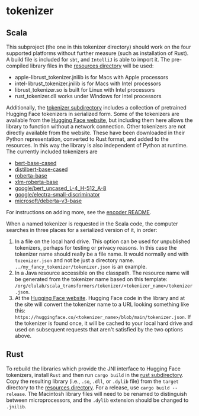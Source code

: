 # tokenizer

## Scala

This subproject (the one in this tokenizer directory) should work on the four supported platforms without further measure (such as installation of Rust).  A build file is included for `sbt`, and `IntelliJ` is able to import it.  The pre-compiled library files in the [resources directory](./src/main/resources) will be used:

* apple-librust_tokenizer.jnilib is for Macs with Apple processors
* intel-librust_tokenizer.jnilib is for Macs with Intel processors
* librust_tokenizer.so is built for Linux with Intel processors
* rust_tokenizer.dll works under Windows for Intel processors

Additionally, the [tokenizer subdirectory](./src/main/resources/org/clulab/scala_transformers/tokenizer) includes a collection of pretrained Hugging Face tokenizers in serialized form.  Some of the tokenizers are available from the [Hugging Face website](https://huggingface.co/), but including them here allows the library to function without a network connection.  Other tokenizers are not directly available from the website.  These have been downloaded in their Python representation, converted to Rust format, and added to the resources.  In this way the library is also independent of Python at runtime.  The currently included tokenizers are

* [bert-base-cased](https://huggingface.co/bert-base-cased)
* [distilbert-base-cased](https://huggingface.co/distilbert-base-cased)
* [roberta-base](https://huggingface.co/roberta-base)
* [xlm-roberta-base](https://huggingface.co/xlm-roberta-base)
* [google/bert_uncased_L-4_H-512_A-8](https://huggingface.co/google/bert_uncased_L-4_H-512_A-8)
* [google/electra-small-discriminator](https://huggingface.co/google/electra-small-discriminator)
* [microsoft/deberta-v3-base](https://huggingface.co/microsoft/deberta-v3-base)

For instructions on adding more, see the [encoder README](../encoder/README.md).

When a named tokenizer is requested in the Scala code, the computer searches in three places for a serialized version of it, in order:

1. In a file on the local hard drive.  This option can be used for unpublished tokenizers, perhaps for testing or privacy reasons.  In this case the tokenizer name should really be a file name.  It would normally end with `tozenizer.json` and not be just a directory name.  `../my_fancy_tokenizer/tokenizer.json` is an example.
2. In a Java resource accessible on the classpath.  The resource name will be generated from the tokenizer name based on this template: `/org/clulab/scala_transformers/tokenizer/<tokenizer_name>/tokenizer.json`.
3. At the [Hugging Face website](https://huggingface.co/).  Hugging Face code in the library and at the site will convert the tokenizer name to a URL looking something like this: `https://huggingface.co/<tokenizer_name>/blob/main/tokenizer.json`.  If the tokenizer is found once, it will be cached to your local hard drive and used on subsequent requests that aren't satisfied by the two options above.

## Rust

To rebuild the libraries which provide the JNI interface to Hugging Face tokenizers, install `Rust` and then run `cargo build` in the [rust subdirectory](./src/main/rust).  Copy the resulting library (i.e., `.so`, `.dll`, or `.dylib` file) from the `target` directory to the [resources directory](./src/main/resources).  For a release, use `cargo build --release`.  The Macintosh library files will need to be renamed to distinguish between microprocessors, and the `.dylib` extension should be changed to `.jnilib`.
